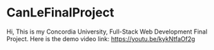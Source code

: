 # CanLeFinalProject

Hi, This is my Concordia University, Full-Stack Web Development Final Project.
Here is the demo video link: https://youtu.be/kykNtfaOf2g



